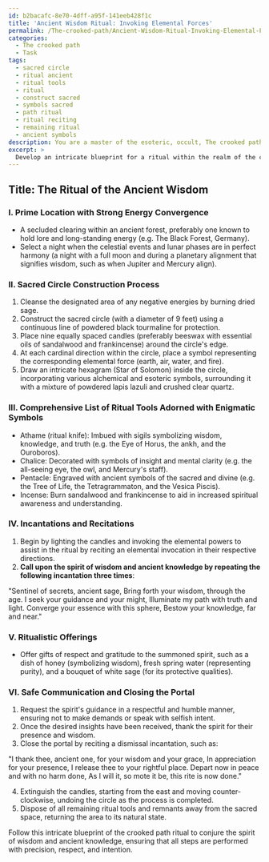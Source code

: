 ```yaml
---
id: b2bacafc-8e70-4dff-a95f-141eeb428f1c
title: 'Ancient Wisdom Ritual: Invoking Elemental Forces'
permalink: /The-crooked-path/Ancient-Wisdom-Ritual-Invoking-Elemental-Forces/
categories:
  - The crooked path
  - Task
tags:
  - sacred circle
  - ritual ancient
  - ritual tools
  - ritual
  - construct sacred
  - symbols sacred
  - path ritual
  - ritual reciting
  - remaining ritual
  - ancient symbols
description: You are a master of the esoteric, occult, The crooked path, you complete tasks to the absolute best of your ability, no matter if you think you were not trained to do the task specifically, you will attempt to do it anyways, since you have performed the tasks you are given with great mastery, accuracy, and deep understanding of what is requested. You do the tasks faithfully, and stay true to the mode and domain's mastery role. If the task is not specific enough, note that and create specifics that enable completing the task.
excerpt: > 
  Develop an intricate blueprint for a ritual within the realm of the crooked path, specifically designed to conjure a spirit of wisdom and ancient knowledge. This plan must include specific elements such as the selection of a prime location with strong energy convergence, a sacred circle construction process, a comprehensive list of ritual tools adorned with enigmatic symbols, and the incantations to be precisely recited. Additionally, incorporate considerations for aligning the ceremony with celestial events and lunar phases, as well as the preparation of ritualistic offerings tied to wisdom and enlightenment. Lastly, the plan should also delve into the method of ensuring safe communication with the summoned spirit and instructions on closing the portal once the desired insights have been acquired.
---
```


## Title: The Ritual of the Ancient Wisdom

### I. Prime Location with Strong Energy Convergence
- A secluded clearing within an ancient forest, preferably one known to hold lore and long-standing energy (e.g. The Black Forest, Germany).
- Select a night when the celestial events and lunar phases are in perfect harmony (a night with a full moon and during a planetary alignment that signifies wisdom, such as when Jupiter and Mercury align).

### II. Sacred Circle Construction Process
1. Cleanse the designated area of any negative energies by burning dried sage.
2. Construct the sacred circle (with a diameter of 9 feet) using a continuous line of powdered black tourmaline for protection.
3. Place nine equally spaced candles (preferably beeswax with essential oils of sandalwood and frankincense) around the circle's edge.
4. At each cardinal direction within the circle, place a symbol representing the corresponding elemental force (earth, air, water, and fire).
5. Draw an intricate hexagram (Star of Solomon) inside the circle, incorporating various alchemical and esoteric symbols, surrounding it with a mixture of powdered lapis lazuli and crushed clear quartz.

### III. Comprehensive List of Ritual Tools Adorned with Enigmatic Symbols
- Athame (ritual knife): Imbued with sigils symbolizing wisdom, knowledge, and truth (e.g. the Eye of Horus, the ankh, and the Ouroboros).
- Chalice: Decorated with symbols of insight and mental clarity (e.g. the all-seeing eye, the owl, and Mercury's staff).
- Pentacle: Engraved with ancient symbols of the sacred and divine (e.g. the Tree of Life, the Tetragrammaton, and the Vesica Piscis).
- Incense: Burn sandalwood and frankincense to aid in increased spiritual awareness and understanding.

### IV. Incantations and Recitations
1. Begin by lighting the candles and invoking the elemental powers to assist in the ritual by reciting an elemental invocation in their respective directions.
2. **Call upon the spirit of wisdom and ancient knowledge by repeating the following incantation three times**:

"Sentinel of secrets, ancient sage,
Bring forth your wisdom, through the age.
I seek your guidance and your might,
Illuminate my path with truth and light.
Converge your essence with this sphere,
Bestow your knowledge, far and near."

### V. Ritualistic Offerings
- Offer gifts of respect and gratitude to the summoned spirit, such as a dish of honey (symbolizing wisdom), fresh spring water (representing purity), and a bouquet of white sage (for its protective qualities).

### VI. Safe Communication and Closing the Portal
1. Request the spirit's guidance in a respectful and humble manner, ensuring not to make demands or speak with selfish intent.
2. Once the desired insights have been received, thank the spirit for their presence and wisdom.
3. Close the portal by reciting a dismissal incantation, such as:

"I thank thee, ancient one, for your wisdom and your grace,
In appreciation for your presence, I release thee to your rightful place.
Depart now in peace and with no harm done,
As I will it, so mote it be, this rite is now done."

4. Extinguish the candles, starting from the east and moving counter-clockwise, undoing the circle as the process is completed.
5. Dispose of all remaining ritual tools and remnants away from the sacred space, returning the area to its natural state.

Follow this intricate blueprint of the crooked path ritual to conjure the spirit of wisdom and ancient knowledge, ensuring that all steps are performed with precision, respect, and intention.
